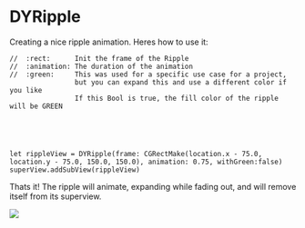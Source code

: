 # DYRipple
Creating a nice ripple animation.
Heres how to use it:

    //  :rect:      Init the frame of the Ripple
    //  :animation: The duration of the animation
    //  :green:     This was used for a specific use case for a project, 
                    but you can expand this and use a different color if you like
                    If this Bool is true, the fill color of the ripple will be GREEN
     
    


    
    let rippleView = DYRipple(frame: CGRectMake(location.x - 75.0, location.y - 75.0, 150.0, 150.0), animation: 0.75, withGreen:false)
    superView.addSubView(rippleView)

Thats it! The ripple will animate, expanding while fading out, and will remove itself from its superview.



![](https://raw.githubusercontent.com/dannyYassine/DYRipple/master/Ripple.gif)
